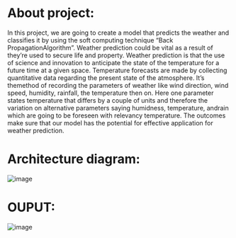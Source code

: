 # About project:
In this project, we are going to create a model that predicts the weather
and classifies it by using the soft computing technique “Back PropagationAlgorithm”. Weather prediction could be vital as a result of they’re used to secure life and property. Weather prediction is that the use of science and innovation to anticipate the state of the temperature for a future time at a given space. Temperature forecasts are made by collecting quantitative data regarding the present state of the atmosphere. It’s themethod of recording the parameters of weather like wind direction, wind speed, humidity, rainfall, the temperature then on. Here one parameter states temperature that differs by a couple of units and therefore the
variation on alternative parameters saying humidness, temperature, andrain which are going to be foreseen with relevancy temperature. The outcomes make sure that our model has the potential for effective application for weather prediction.

# Architecture diagram:
![image](https://user-images.githubusercontent.com/70682152/164368073-8a8506b9-28bd-4ec4-8ab6-6b1f6d9ec23b.png)

# OUPUT:
![image](https://user-images.githubusercontent.com/70682152/164368263-8ac07390-81af-46a5-a9d4-ad557decb8d6.png)
